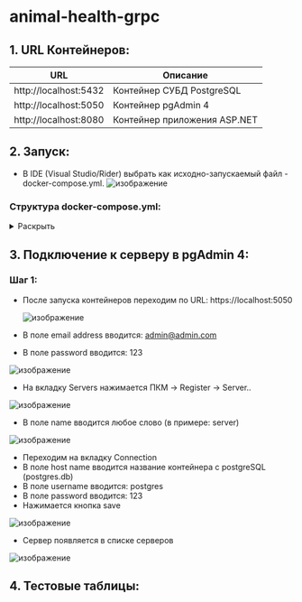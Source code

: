 # animal-health-grpc

## 1. URL Контейнеров:

| URL | Описание |
|--|---|
| http://localhost:5432 | Контейнер СУБД PostgreSQL |
| http://localhost:5050 | Контейнер pgAdmin 4 |
| http://localhost:8080 | Контейнер приложения ASP.NET |
## 2. Запуск:

- В IDE (Visual Studio/Rider) выбрать как исходно-запускаемый файл - docker-compose.yml.
![изображение](https://github.com/xefheh/animal-health-grpc/assets/114147391/7d600978-d9ef-406e-9b7a-c93f4c8a1972)


### Структура docker-compose.yml:
<details>
  <summary>Раскрыть</summary>
  
```yml
services:
  animalhealth.api:
    image: animalhealth.api
    build:
      context: .
      dockerfile: AnimalHealth.API/Dockerfile
    depends_on: 
      - postgres.db
    environment:
      ConnectionStrings__DefaultConnection: "Host=postgres.db;Database=animalHealth;Username=postgres;Password=123"
    networks:
      - network
      
  postgres.db:
    restart: always
    image: postgres:latest
    environment:
      - POSTGRES_USER=postgres
      - POSTGRES_PASSWORD=123
      - POSTGRES_DB=animalHealth
    ports:
      - "5432:5432"
    networks:
      - network
    volumes:
      - ./AnimalHealth.API/SqlInitialize/sql_initialize.sql:/docker-entrypoint-initdb.d/init.sql
  
  pgadmin:
    image: dpage/pgadmin4:latest
    restart: always
    environment:
      PGADMIN_DEFAULT_EMAIL: admin@admin.com
      PGADMIN_DEFAULT_PASSWORD: 123
    ports:
      - "5050:80"
    depends_on: 
      - postgres.db
    networks:
      - network

networks:
  network:
```
</details>

## 3. Подключение к серверу в pgAdmin 4:
### Шаг 1:
- После запуска контейнеров переходим по URL: https://localhost:5050
  
  ![изображение](https://github.com/xefheh/animal-health-grpc/assets/114147391/d57c4952-328d-4907-9583-94655f0a352b)

- В поле email address вводится: admin@admin.com
- В поле password вводится: 123
  
 ![изображение](https://github.com/xefheh/animal-health-grpc/assets/114147391/969b0d45-4033-4e67-8f52-3b89bf30ea2a)

- На вкладку Servers нажимается ПКМ -> Register -> Server..
  
 ![изображение](https://github.com/xefheh/animal-health-grpc/assets/114147391/c1872765-3da3-47fa-a3e2-d993ddb4ab55)

- В поле name вводится любое слово (в примере: server)
  
 ![изображение](https://github.com/xefheh/animal-health-grpc/assets/114147391/9ffae3d4-23c4-4a7d-aba3-9270db7533d4)

- Переходим на вкладку Connection
- В поле host name вводится название контейнера с postgreSQL (postgres.db)
- В поле username вводится: postgres
- В поле password вводится: 123
- Нажимается кнопка save

![изображение](https://github.com/xefheh/animal-health-grpc/assets/114147391/c32a0471-bd19-4853-b88b-3280d497364c)

- Сервер появляется в списке серверов

![изображение](https://github.com/xefheh/animal-health-grpc/assets/114147391/7376293f-d39a-4301-a4bf-ace579d5879b)

## 4. Тестовые таблицы:


